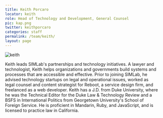 ```yaml
---
title: Keith Porcaro
locator: keith
role: Head of Technology and Development, General Counsel
pic: kap.png
twitter: keithporcaro
categories: staff
permalink: /team/keith/
layout: page
---
```

![keith]({{site.baseurl}}/images/keith_big.jpg)

Keith leads SIMLab's partnerships and technology initiatives. A lawyer and technologist, Keith helps organizations and governments build systems and processes that are accessible and effective. Prior to joining SIMLab, he advised technology startups on legal and operational issues, worked as legal counsel and content strategist for Reboot, a service design firm, and freelanced as a web developer. Keith has a J.D. from Duke University, where he was the Technical Editor for the Duke Law & Technology Review and a BSFS in International Politics from Georgetown University's School of Foreign Service. He is proficient in Mandarin, Ruby, and JavaScript, and is licensed to practice law in California.
